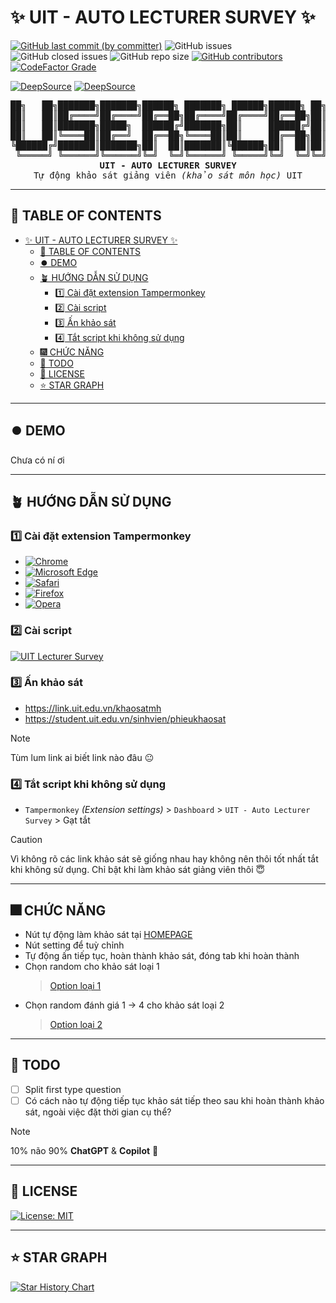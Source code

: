 # ✨ UIT - AUTO LECTURER SURVEY ✨

[![GitHub last commit (by committer)](https://img.shields.io/github/last-commit/KevinNitroG/UIT-Auto-Lecturer-Survey?style=for-the-badge&color=CAEDFF)](../../commits/main)
![GitHub issues](https://img.shields.io/github/issues-raw/KevinNitroG/UIT-Auto-Lecturer-Survey?style=for-the-badge&color=ffadad)
![GitHub closed issues](https://img.shields.io/github/issues-closed/KevinNitroG/UIT-Auto-Lecturer-Survey?style=for-the-badge&color=%23ffc6ff)
![GitHub repo size](https://img.shields.io/github/repo-size/KevinNitroG/UIT-Auto-Lecturer-Survey?style=for-the-badge&color=D8B4F8)
[![GitHub contributors](https://img.shields.io/github/contributors/KevinNitroG/UIT-Auto-Lecturer-Survey?style=for-the-badge&color=FBF0B2)](../../graphs/contributors)
[![CodeFactor Grade](https://img.shields.io/codefactor/grade/github/KevinNitroG/UIT-Auto-Lecturer-Survey?style=for-the-badge)](https://www.codefactor.io/repository/github/kevinnitrog/uit-auto-lecturer-survey)

[![DeepSource](https://app.deepsource.com/gh/KevinNitroG/UIT-Auto-Lecturer-Survey.svg/?label=active+issues&show_trend=true&token=af8s5K2DNJnNqcemAWM_beFG)](https://app.deepsource.com/gh/KevinNitroG/UIT-Auto-Lecturer-Survey/)
[![DeepSource](https://app.deepsource.com/gh/KevinNitroG/UIT-Auto-Lecturer-Survey.svg/?label=resolved+issues&show_trend=true&token=af8s5K2DNJnNqcemAWM_beFG)](https://app.deepsource.com/gh/KevinNitroG/UIT-Auto-Lecturer-Survey/)

<pre align="center">
██╗   ██╗███████╗███████╗██████╗ ███████╗ ██████╗██████╗ ██╗██████╗ ████████╗
██║   ██║██╔════╝██╔════╝██╔══██╗██╔════╝██╔════╝██╔══██╗██║██╔══██╗╚══██╔══╝
██║   ██║███████╗█████╗  ██████╔╝███████╗██║     ██████╔╝██║██████╔╝   ██║   
██║   ██║╚════██║██╔══╝  ██╔══██╗╚════██║██║     ██╔══██╗██║██╔═══╝    ██║   
╚██████╔╝███████║███████╗██║  ██║███████║╚██████╗██║  ██║██║██║        ██║   
 ╚═════╝ ╚══════╝╚══════╝╚═╝  ╚═╝╚══════╝ ╚═════╝╚═╝  ╚═╝╚═╝╚═╝        ╚═╝   
<strong>UIT - AUTO LECTURER SURVEY</strong>
Tự động khảo sát giảng viên <em>(khảo sát môn học)</em> UIT
</pre>

---

## 📃 TABLE OF CONTENTS

- [✨ UIT - AUTO LECTURER SURVEY ✨](#-uit---auto-lecturer-survey-)
  - [📃 TABLE OF CONTENTS](#-table-of-contents)
  - [⏺️ DEMO](#️-demo)
  - [🪴 HƯỚNG DẪN SỬ DỤNG](#-hướng-dẫn-sử-dụng)
    - [1️⃣ Cài đặt extension Tampermonkey](#1️⃣-cài-đặt-extension-tampermonkey)
    - [2️⃣ Cài script](#2️⃣-cài-script)
    - [3️⃣ Ấn khảo sát](#3️⃣-ấn-khảo-sát)
    - [4️⃣ Tắt script khi không sử dụng](#4️⃣-tắt-script-khi-không-sử-dụng)
  - [🎆 CHỨC NĂNG](#-chức-năng)
  - [📒 TODO](#-todo)
  - [📝 LICENSE](#-license)
  - [⭐ STAR GRAPH](#-star-graph)

---

## ⏺️ DEMO

Chưa có ní ơi

---

## 🪴 HƯỚNG DẪN SỬ DỤNG

### 1️⃣ Cài đặt extension Tampermonkey

- [![Chrome](https://img.shields.io/badge/Chrome-ffc6ff?style=for-the-badge&logo=googlechrome&logoColor=white)](https://chrome.google.com/webstore/detail/tampermonkey/dhdgffkkebhmkfjojejmpbldmpobfkfo)
- [![Microsoft Edge](https://img.shields.io/badge/Edge-a0c4ff?style=for-the-badge&logo=microsoftedge&logoColor=white)](https://microsoftedge.microsoft.com/addons/detail/tampermonkey/iikmkjmpaadaobahmlepeloendndfphd)
- [![Safari](https://img.shields.io/badge/Safari-bdb2ff?style=for-the-badge&logo=safari&logoColor=white)](https://apps.apple.com/us/app/tampermonkey/id1482490089)
- [![Firefox](https://img.shields.io/badge/Firefox-%23ffd6a5?style=for-the-badge&logo=firefoxbrowser&logoColor=white)](https://addons.mozilla.org/en-US/firefox/addon/tampermonkey/)
- [![Opera](https://img.shields.io/badge/Opera-ffadad?style=for-the-badge&logo=opera&logoColor=white)](https://addons.opera.com/en/extensions/details/tampermonkey-beta/)

### 2️⃣ Cài script

[![UIT Lecturer Survey](https://img.shields.io/badge/UIT_Auto_Lecturer_Survey-Tampermonkey-a0c4ff?style=for-the-badge)](../../raw/main/UITAutoLecturerSurvey.user.js)

### 3️⃣ Ấn khảo sát

- https://link.uit.edu.vn/khaosatmh
- https://student.uit.edu.vn/sinhvien/phieukhaosat

> [!NOTE]
>
> Tùm lum link ai biết link nào đâu 😐

### 4️⃣ Tắt script khi không sử dụng

- `Tampermonkey` _(Extension settings)_ > `Dashboard` > `UIT - Auto Lecturer Survey` > Gạt tắt

> [!CAUTION]
>
> Vì không rõ các link khảo sát sẽ giống nhau hay không nên thôi tốt nhất tắt khi không sử dụng. Chỉ bật khi làm khảo sát giảng viên thôi 😇

---

## 🎆 CHỨC NĂNG

- Nút tự động làm khảo sát tại [HOMEPAGE](https://student.uit.edu.vn/sinhvien/phieukhaosat)
- Nút setting để tuỳ chỉnh
- Tự động ấn tiếp tục, hoàn thành khảo sát, đóng tab khi hoàn thành
- Chọn random cho khảo sát loại 1
  > [Option loại 1](/UITAutoLecturerSurvey.user.js#L26)
- Chọn random đánh giá 1 → 4 cho khảo sát loại 2
  > [Option loại 2](/UITAutoLecturerSurvey.user.js#L38)

---

## 📒 TODO

- [ ] Split first type question
- [ ] Có cách nào tự động tiếp tục khảo sát tiếp theo sau khi hoàn thành khảo sát, ngoài việc đặt thời gian cụ thể?

> [!NOTE]
>
> 10% não 90% **ChatGPT** & **Copilot** 🫠

---

## 📝 LICENSE

[![License: MIT](https://img.shields.io/badge/License-MIT-9bf6ff?style=for-the-badge)](./LICENSE)

---

## ⭐ STAR GRAPH

<a href="https://star-history.com/#KevinNitroG/UIT-Auto-Lecturer-Survey&Timeline">
  <picture>
    <source media="(prefers-color-scheme: dark)" srcset="https://api.star-history.com/svg?repos=KevinNitroG/UIT-Auto-Lecturer-Survey&type=Timeline&theme=dark" />
    <source media="(prefers-color-scheme: light)" srcset="https://api.star-history.com/svg?repos=KevinNitroG/UIT-Auto-Lecturer-Survey&type=Timeline" />
    <img alt="Star History Chart" src="https://api.star-history.com/svg?repos=KevinNitroG/UIT-Auto-Lecturer-Survey&type=Timeline" />
  </picture>
</a>
